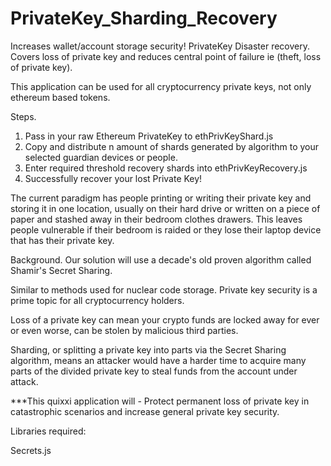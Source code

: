 # PrivateKey_Sharding_Recovery
Increases wallet/account storage security! PrivateKey Disaster recovery. Covers loss of private key and reduces central point of failure ie (theft, loss of private key).

This application can be used for all cryptocurrency private keys, not only ethereum based tokens.

Steps.
1. Pass in your raw Ethereum PrivateKey to ethPrivKeyShard.js
2. Copy and distribute n amount of shards generated by algorithm to your selected guardian devices or people.
3. Enter required threshold recovery shards into ethPrivKeyRecovery.js
4. Successfully recover your lost Private Key! 

The current paradigm has people printing or writing their private key and storing it in one location, usually on their hard drive or written on a piece of paper and stashed away in their bedroom clothes drawers.
This leaves people vulnerable if their bedroom is raided or they lose their laptop device that has their private key.

Background.
Our solution will use a decade's old proven algorithm called Shamir's Secret Sharing.

Similar to methods used for nuclear code storage.
Private key security is a prime topic for all cryptocurrency holders.

Loss of a private key can mean your crypto funds are locked away for ever or even worse, can be stolen by malicious third parties.

Sharding, or splitting a private key into parts via the Secret Sharing algorithm, means an attacker would have a harder time to acquire many parts of the divided private key to steal funds from the account under attack.

***This quixxi application will - Protect permanent loss of private key in catastrophic scenarios and increase general private key security.

Libraries required:

Secrets.js
